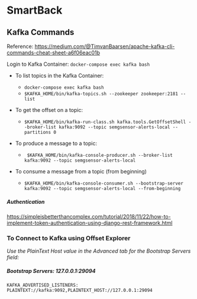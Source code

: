 # SmartBack



## Kafka Commands

Reference: https://medium.com/@TimvanBaarsen/apache-kafka-cli-commands-cheat-sheet-a6f06eac01b

Login to Kafka Container: ``docker-compose exec kafka bash``

- To list topics in the Kafka Container:
   - `docker-compose exec kafka bash`
   - `$KAFKA_HOME/bin/kafka-topics.sh --zookeeper zookeeper:2181 --list`
   

- To get the offset on a topic:
   - ``$KAFKA_HOME/bin/kafka-run-class.sh kafka.tools.GetOffsetShell --broker-list kafka:9092 --topic semgsensor-alerts-local --partitions 0`` 


- To produce a message to a topic:
   - `` $KAFKA_HOME/bin/kafka-console-producer.sh --broker-list kafka:9092 --topic semgsensor-alerts-local``


- To consume a message from a topic (from beginning)
    - `` $KAFKA_HOME/bin/kafka-console-consumer.sh --bootstrap-server kafka:9092 --topic semgsensor-alerts-local --from-beginning ``

##### Authentication

https://simpleisbetterthancomplex.com/tutorial/2018/11/22/how-to-implement-token-authentication-using-django-rest-framework.html

### **To Connect to Kafka using Offset Explorer**

_Use the PlainText Host value in the Advanced tab for the Bootstrap Servers field:_

##### **Bootstrap Servers: 127.0.0.1:29094**

`KAFKA_ADVERTISED_LISTENERS: PLAINTEXT://kafka:9092,PLAINTEXT_HOST://127.0.0.1:29094`
